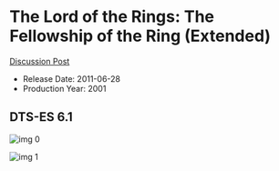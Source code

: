 # The Lord of the Rings: The Fellowship of the Ring (Extended)

[Discussion Post](https://www.avsforum.com/threads/bass-eq-for-filtered-movies.2995212/post-56760996)

* Release Date: 2011-06-28
* Production Year: 2001

## DTS-ES 6.1

![img 0](https://i.imgur.com/1ewjsA9.jpg)

![img 1](https://i.imgur.com/mNAMhMo.png)

